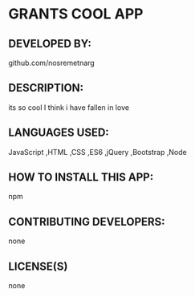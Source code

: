 
# GRANTS COOL APP
## DEVELOPED BY: 
github.com/nosremetnarg
## DESCRIPTION:
its so cool I think i have fallen in love
## LANGUAGES USED:
JavaScript ,HTML ,CSS ,ES6 ,jQuery ,Bootstrap ,Node 
## HOW TO INSTALL THIS APP:
npm
## CONTRIBUTING DEVELOPERS:
none
## LICENSE(S)
none
